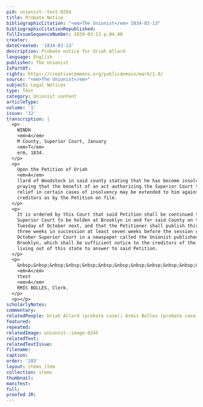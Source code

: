 ```yaml
---
pid: unionist--text-0284
title: Probate Notice
bibliographicCitation: "<em>The Unionist</em> 1834-03-13"
bibliographicCitationRepublished: 
fullIssueSequenceNumber: 1834-03-13 p.04.48
creator: 
dateCreated: '1834-03-13'
description: Probate notice for Uriah Allard
language: English
publisher: The Unionist
IsPartOf: 
rights: https://creativecommons.org/publicdomain/mark/1.0/
source: "<em>The Unionist</em>"
subject: Legal Notices
type: Text
category: Unionist content
articleType: 
volume: '1'
issue: '32'
transcription: |
  <p>
    WINDH
    <em>A</em>
    M County, Superior Court, January
    <em>T</em>
    erm, 1834.
  </p>
  <p>
    Upon the Petition of Uriah
    <em>A</em>
    llard of Woodstock in said county stating that he has become insolvent and
    praying that the benefit of an act authorizing the Superior Court to grant
    relief in certain cases of insolvency may be extended to him against his
    creditors as by the Petition on file.
  </p>
  <p>
    It is ordered by this Court that said Petition shall be continued to the
    Superior Court to be holden at Brooklyn in and for said County on the first
    Tuesday of October next, and that the Petitioner shall publish this order
    three weeks in succession at least seven weeks before the session of said
    October Superior Court in a newspaper called the Unionist published in said
    Brooklyn, which shall be sufficient notice to the creditors of the Petitioner
    living out of this state to answer to said Petition.
  </p>
  <p>
    &nbsp;&nbsp;&nbsp;&nbsp;&nbsp;&nbsp;&nbsp;&nbsp;&nbsp;&nbsp;&nbsp;&nbsp;&nbsp;&nbsp;&nbsp;&nbsp;&nbsp;&nbsp;&nbsp;&nbsp;&nbsp;&nbsp;&nbsp;
    <em>A</em>
    ttest
    <em>A</em>
    RMIS BOLLES, Clerk.
  </p>
  <p></p>
scholarlyNotes: 
commentary: 
relatedPeople: Uriah Allard (probate case); Armis Bolles (probate case)
featured: 
repeated: 
relatedImage: unionist--image-0245
relatedText: 
relatedTextIssue: 
filename: 
caption: 
order: '283'
layout: items_item
collection: items
thumbnail: 
manifest: 
full: 
proofed JR: 
---
```

